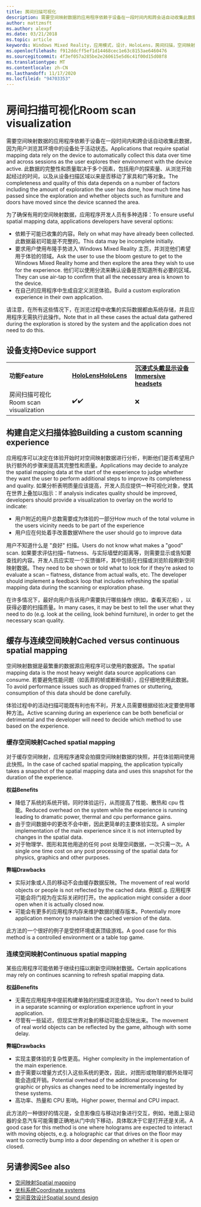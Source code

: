 ```yaml
---
title: 房间扫描可视化
description: 需要空间映射数据的应用程序依赖于设备在一段时间内和跨会话自动收集此数据，因为用户浏览其环境中的设备处于活动状态。
author: mattzmsft
ms.author: alexpf
ms.date: 03/21/2018
ms.topic: article
keywords: Windows Mixed Reality，应用模式，设计，HoloLens，房间扫描，空间映射，网格，混合现实耳机，windows Mixed Reality 耳机，虚拟现实耳机，HoloLens
ms.openlocfilehash: f912ddcff5ef1d14468cec1e63c8153ae6460476
ms.sourcegitcommit: 4f3ef057a285be2e260615e5d6c41f00d15d08f8
ms.translationtype: MT
ms.contentlocale: zh-CN
ms.lasthandoff: 11/17/2020
ms.locfileid: "94703353"
---
```

# <a name="room-scan-visualization"></a><span data-ttu-id="93f52-104">房间扫描可视化</span><span class="sxs-lookup"><span data-stu-id="93f52-104">Room scan visualization</span></span>

<span data-ttu-id="93f52-105">需要空间映射数据的应用程序依赖于设备在一段时间内和跨会话自动收集此数据，因为用户浏览其环境中的设备处于活动状态。</span><span class="sxs-lookup"><span data-stu-id="93f52-105">Applications that require spatial mapping data rely on the device to automatically collect this data over time and across sessions as the user explores their environment with the device active.</span></span> <span data-ttu-id="93f52-106">此数据的完整性和质量取决于多个因素，包括用户的探索量、从浏览开始起经过的时间，以及从设备扫描区域以来是否移动了家具和门等对象。</span><span class="sxs-lookup"><span data-stu-id="93f52-106">The completeness and quality of this data depends on a number of factors including the amount of exploration the user has done, how much time has passed since the exploration and whether objects such as furniture and doors have moved since the device scanned the area.</span></span>

<span data-ttu-id="93f52-107">为了确保有用的空间映射数据，应用程序开发人员有多种选择：</span><span class="sxs-lookup"><span data-stu-id="93f52-107">To ensure useful spatial mapping data, applications developers have several options:</span></span>
* <span data-ttu-id="93f52-108">依赖于可能已收集的内容。</span><span class="sxs-lookup"><span data-stu-id="93f52-108">Rely on what may have already been collected.</span></span> <span data-ttu-id="93f52-109">此数据最初可能是不完整的。</span><span class="sxs-lookup"><span data-stu-id="93f52-109">This data may be incomplete initially.</span></span>
* <span data-ttu-id="93f52-110">要求用户使用布隆手势进入 Windows Mixed Reality 主页，并浏览他们希望用于体验的领域。</span><span class="sxs-lookup"><span data-stu-id="93f52-110">Ask the user to use the bloom gesture to get to the Windows Mixed Reality home and then explore the area they wish to use for the experience.</span></span> <span data-ttu-id="93f52-111">他们可以使用分流来确认设备是否知道所有必要的区域。</span><span class="sxs-lookup"><span data-stu-id="93f52-111">They can use air-tap to confirm that all the necessary area is known to the device.</span></span>
* <span data-ttu-id="93f52-112">在自己的应用程序中生成自定义浏览体验。</span><span class="sxs-lookup"><span data-stu-id="93f52-112">Build a custom exploration experience in their own application.</span></span>

<span data-ttu-id="93f52-113">请注意，在所有这些情况下，在浏览过程中收集的实际数据都由系统存储，并且应用程序无需执行此操作。</span><span class="sxs-lookup"><span data-stu-id="93f52-113">Note that in all these cases the actual data gathered during the exploration is stored by the system and the application does not need to do this.</span></span>

## <a name="device-support"></a><span data-ttu-id="93f52-114">设备支持</span><span class="sxs-lookup"><span data-stu-id="93f52-114">Device support</span></span>

<table>
    <colgroup>
    <col width="33%" />
    <col width="33%" />
    <col width="33%" />
    </colgroup>
    <tr>
        <td><span data-ttu-id="93f52-115"><strong>功能</strong></span><span class="sxs-lookup"><span data-stu-id="93f52-115"><strong>Feature</strong></span></span></td>
        <td><span data-ttu-id="93f52-116"><a href="../hololens-hardware-details.md"><strong>HoloLens</strong></a></span><span class="sxs-lookup"><span data-stu-id="93f52-116"><a href="../hololens-hardware-details.md"><strong>HoloLens</strong></a></span></span></td>
        <td><span data-ttu-id="93f52-117"><a href="../discover/immersive-headset-hardware-details.md"><strong>沉浸式头戴显示设备</strong></a></span><span class="sxs-lookup"><span data-stu-id="93f52-117"><a href="../discover/immersive-headset-hardware-details.md"><strong>Immersive headsets</strong></a></span></span></td>
    </tr>
     <tr>
        <td><span data-ttu-id="93f52-118">房间扫描可视化</span><span class="sxs-lookup"><span data-stu-id="93f52-118">Room scan visualization</span></span></td>
        <td><span data-ttu-id="93f52-119">✔️</span><span class="sxs-lookup"><span data-stu-id="93f52-119">✔️</span></span></td>
        <td>❌</td>
    </tr>
</table>



## <a name="building-a-custom-scanning-experience"></a><span data-ttu-id="93f52-120">构建自定义扫描体验</span><span class="sxs-lookup"><span data-stu-id="93f52-120">Building a custom scanning experience</span></span>

<span data-ttu-id="93f52-121">应用程序可以决定在体验开始时对空间映射数据进行分析，判断他们是否希望用户执行额外的步骤来提高其完整性和质量。</span><span class="sxs-lookup"><span data-stu-id="93f52-121">Applications may decide to analyze the spatial mapping data at the start of the experience to judge whether they want the user to perform additional steps to improve its completeness and quality.</span></span> <span data-ttu-id="93f52-122">如果分析表明质量应该提高，开发人员应提供一种可视化对象，使其在世界上叠加以指示：</span><span class="sxs-lookup"><span data-stu-id="93f52-122">If analysis indicates quality should be improved, developers should provide a visualization to overlay on the world to indicate:</span></span>
* <span data-ttu-id="93f52-123">用户附近的用户总数需要成为体验的一部分</span><span class="sxs-lookup"><span data-stu-id="93f52-123">How much of the total volume in the users vicinity needs to be part of the experience</span></span>
* <span data-ttu-id="93f52-124">用户应在何处着手改善数据</span><span class="sxs-lookup"><span data-stu-id="93f52-124">Where the user should go to improve data</span></span>

<span data-ttu-id="93f52-125">用户不知道什么是 "良好" 扫描。</span><span class="sxs-lookup"><span data-stu-id="93f52-125">Users do not know what makes a "good" scan.</span></span> <span data-ttu-id="93f52-126">如果要求评估扫描– flatness、与实际墙壁的距离等，则需要显示或告知要查找的内容。开发人员应实现一个反馈循环，其中包括在扫描或浏览阶段刷新空间映射数据。</span><span class="sxs-lookup"><span data-stu-id="93f52-126">They need to be shown or told what to look for if they’re asked to evaluate a scan – flatness, distance from actual walls, etc. The developer should implement a feedback loop that includes refreshing the spatial mapping data during the scanning or exploration phase.</span></span>

<span data-ttu-id="93f52-127">在许多情况下，最好向用户告诉用户需要执行哪些操作 (例如，查看天花板) ，以获得必要的扫描质量。</span><span class="sxs-lookup"><span data-stu-id="93f52-127">In many cases, it may be best to tell the user what they need to do (e.g. look at the ceiling, look behind furniture), in order to get the necessary scan quality.</span></span>

## <a name="cached-versus-continuous-spatial-mapping"></a><span data-ttu-id="93f52-128">缓存与连续空间映射</span><span class="sxs-lookup"><span data-stu-id="93f52-128">Cached versus continuous spatial mapping</span></span>

<span data-ttu-id="93f52-129">空间映射数据是最繁重的数据源应用程序可以使用的数据源。</span><span class="sxs-lookup"><span data-stu-id="93f52-129">The spatial mapping data is the most heavy weight data source applications can consume.</span></span> <span data-ttu-id="93f52-130">若要避免性能问题（如丢弃的帧或断断续续），应仔细地使用此数据。</span><span class="sxs-lookup"><span data-stu-id="93f52-130">To avoid performance issues such as dropped frames or stuttering, consumption of this data should be done carefully.</span></span>

<span data-ttu-id="93f52-131">体验过程中的活动扫描可能既有利也有不利，开发人员需要根据经验决定要使用哪种方法。</span><span class="sxs-lookup"><span data-stu-id="93f52-131">Active scanning during an experience can be both beneficial or detrimental and the developer will need to decide which method to use based on the experience.</span></span>

### <a name="cached-spatial-mapping"></a><span data-ttu-id="93f52-132">缓存空间映射</span><span class="sxs-lookup"><span data-stu-id="93f52-132">Cached spatial mapping</span></span>

<span data-ttu-id="93f52-133">对于缓存空间映射，应用程序通常会拍摄空间映射数据的快照，并在体验期间使用此快照。</span><span class="sxs-lookup"><span data-stu-id="93f52-133">In the case of cached spatial mapping, the application typically takes a snapshot of the spatial mapping data and uses this snapshot for the duration of the experience.</span></span>

<span data-ttu-id="93f52-134">**权益**</span><span class="sxs-lookup"><span data-stu-id="93f52-134">**Benefits**</span></span>
* <span data-ttu-id="93f52-135">降低了系统的系统开销，同时体验运行，从而提高了性能、散热和 cpu 性能。</span><span class="sxs-lookup"><span data-stu-id="93f52-135">Reduced overhead on the system while the experience is running leading to dramatic power, thermal and cpu performance gains.</span></span>
* <span data-ttu-id="93f52-136">由于空间数据中的更改不会中断，因此更简单的主要体验实现。</span><span class="sxs-lookup"><span data-stu-id="93f52-136">A simpler implementation of the main experience since it is not interrupted by changes in the spatial data.</span></span>
* <span data-ttu-id="93f52-137">对于物理学、图形和其他用途的任何 post 处理空间数据，一次只需一次。</span><span class="sxs-lookup"><span data-stu-id="93f52-137">A single one time cost on any post processing of the spatial data for physics, graphics and other purposes.</span></span>

<span data-ttu-id="93f52-138">**弊端**</span><span class="sxs-lookup"><span data-stu-id="93f52-138">**Drawbacks**</span></span>
* <span data-ttu-id="93f52-139">实际对象或人员的移动不会由缓存数据反映。</span><span class="sxs-lookup"><span data-stu-id="93f52-139">The movement of real world objects or people is not reflected by the cached data.</span></span> <span data-ttu-id="93f52-140">例如</span><span class="sxs-lookup"><span data-stu-id="93f52-140">E.g.</span></span> <span data-ttu-id="93f52-141">应用程序可能会将门视为在实际关闭时打开。</span><span class="sxs-lookup"><span data-stu-id="93f52-141">the application might consider a door open when it is actually closed now.</span></span>
* <span data-ttu-id="93f52-142">可能会有更多的应用程序内存来维护数据的缓存版本。</span><span class="sxs-lookup"><span data-stu-id="93f52-142">Potentially more application memory to maintain the cached version of the data.</span></span>

<span data-ttu-id="93f52-143">此方法的一个很好的例子是受控环境或表顶级游戏。</span><span class="sxs-lookup"><span data-stu-id="93f52-143">A good case for this method is a controlled environment or a table top game.</span></span>

### <a name="continuous-spatial-mapping"></a><span data-ttu-id="93f52-144">连续空间映射</span><span class="sxs-lookup"><span data-stu-id="93f52-144">Continuous spatial mapping</span></span>

<span data-ttu-id="93f52-145">某些应用程序可能依赖于继续扫描以刷新空间映射数据。</span><span class="sxs-lookup"><span data-stu-id="93f52-145">Certain applications may rely on continues scanning to refresh spatial mapping data.</span></span>

<span data-ttu-id="93f52-146">**权益**</span><span class="sxs-lookup"><span data-stu-id="93f52-146">**Benefits**</span></span>
* <span data-ttu-id="93f52-147">无需在应用程序中提前构建单独的扫描或浏览体验。</span><span class="sxs-lookup"><span data-stu-id="93f52-147">You don't need to build in a separate scanning or exploration experience upfront in your application.</span></span>
* <span data-ttu-id="93f52-148">尽管有一些延迟，但现实世界对象的移动可能会反映出来。</span><span class="sxs-lookup"><span data-stu-id="93f52-148">The movement of real world objects can be reflected by the game, although with some delay.</span></span>

<span data-ttu-id="93f52-149">**弊端**</span><span class="sxs-lookup"><span data-stu-id="93f52-149">**Drawbacks**</span></span>
* <span data-ttu-id="93f52-150">实现主要体验的复杂性更高。</span><span class="sxs-lookup"><span data-stu-id="93f52-150">Higher complexity in the implementation of the main experience.</span></span>
* <span data-ttu-id="93f52-151">由于需要以增量方式引入这些系统的更改，因此，对图形或物理的额外处理可能会造成开销。</span><span class="sxs-lookup"><span data-stu-id="93f52-151">Potential overhead of the additional processing for graphic or physics as changes need to be incrementally ingested by these systems.</span></span>
* <span data-ttu-id="93f52-152">高功率、热量和 CPU 影响。</span><span class="sxs-lookup"><span data-stu-id="93f52-152">Higher power, thermal and CPU impact.</span></span>

<span data-ttu-id="93f52-153">此方法的一种很好的情况是，全息影像应与移动对象进行交互，例如，地面上驱动器的全息汽车可能需要正确地从门中向下移动，具体取决于它是打开还是关闭。</span><span class="sxs-lookup"><span data-stu-id="93f52-153">A good case for this method is one where holograms are expected to interact with moving objects, e.g. a holographic car that drives on the floor may want to correctly bump into a door depending on whether it is open or closed.</span></span>

## <a name="see-also"></a><span data-ttu-id="93f52-154">另请参阅</span><span class="sxs-lookup"><span data-stu-id="93f52-154">See also</span></span>
* [<span data-ttu-id="93f52-155">空间映射</span><span class="sxs-lookup"><span data-stu-id="93f52-155">Spatial mapping</span></span>](spatial-mapping.md)
* [<span data-ttu-id="93f52-156">坐标系统</span><span class="sxs-lookup"><span data-stu-id="93f52-156">Coordinate systems</span></span>](coordinate-systems.md)
* [<span data-ttu-id="93f52-157">空间音效设计</span><span class="sxs-lookup"><span data-stu-id="93f52-157">Spatial sound design</span></span>](spatial-sound-design.md)

